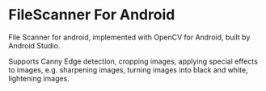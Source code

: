 # FileScanner For Android

File Scanner for android, implemented with OpenCV for Android, built by Android Studio.

Supports Canny Edge detection, cropping images, applying special effects to images, e.g. sharpening images, turning images into black and white, lightening images.
